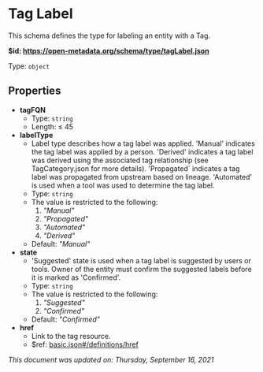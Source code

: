 # Tag Label

This schema defines the type for labeling an entity with a Tag.

**$id: https://open-metadata.org/schema/type/tagLabel.json**

Type: `object`

## Properties
 - **tagFQN**
   - Type: `string`
   - Length:  &le; 45
 - **labelType**
   - Label type describes how a tag label was applied. 'Manual' indicates the tag label was applied by a person. 'Derived' indicates a tag label was derived using the associated tag relationship (see TagCategory.json for more details). 'Propagated` indicates a tag label was propagated from upstream based on lineage. 'Automated' is used when a tool was used to determine the tag label.
   - Type: `string`
   - The value is restricted to the following: 
     1. _"Manual"_
     2. _"Propagated"_
     3. _"Automated"_
     4. _"Derived"_
   - Default: _"Manual"_
 - **state**
   - 'Suggested' state is used when a tag label is suggested by users or tools. Owner of the entity must confirm the suggested labels before it is marked as 'Confirmed'.
   - Type: `string`
   - The value is restricted to the following: 
     1. _"Suggested"_
     2. _"Confirmed"_
   - Default: _"Confirmed"_
 - **href**
   - Link to the tag resource.
   - $ref: [basic.json#/definitions/href](basic.md#href)

_This document was updated on: Thursday, September 16, 2021_
